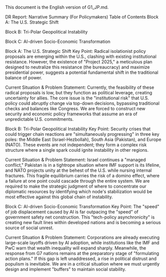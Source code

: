 This document is the English version of G1_JP.md.

DR Report: Narrative Summary (For Policymakers)
Table of Contents
Block A: The U.S. Strategic Shift

Block B: Tri-Polar Geopolitical Instability

Block C: AI-driven Socio-Economic Transformation

Block A: The U.S. Strategic Shift
Key Point:
Radical isolationist policy proposals are emerging within the U.S., clashing with existing institutional resistance. However, the existence of "Project 2025," a meticulous plan designed to neutralize this resistance (the bureaucracy) and maximize presidential power, suggests a potential fundamental shift in the traditional balance of power.

Current Situation & Problem Statement:
Currently, the feasibility of these radical proposals is low, but they function as political leverage, creating uncertainty for allies. The core issue is the "institutional risk" that U.S. policy could abruptly change via top-down decisions, bypassing traditional checks and balances like Congress. We are forced to construct new security and economic policy frameworks that assume an era of unpredictable U.S. commitments.

Block B: Tri-Polar Geopolitical Instability
Key Point:
Security crises that could trigger chain reactions are "simultaneously progressing" in three key poles: the Middle East (Israel-Hezbollah), South Asia (Pakistan), and Europe (NATO). These events are not independent; they form a complex risk structure where a single spark could ignite instability in other regions.

Current Situation & Problem Statement:
Israel continues a "managed conflict," Pakistan is in a tightrope situation where IMF support is its lifeline, and NATO projects unity at the behest of the U.S. while nursing internal fractures. This fragile equilibrium carries the risk of a domino effect, where a failure at one point could cascade through the entire system. We are required to make the strategic judgment of where to concentrate our diplomatic resources by identifying which node's stabilization would be most effective against this global chain of instability.

Block C: AI-driven Socio-Economic Transformation
Key Point:
The "speed" of job displacement caused by AI is far outpacing the "speed" of government safety net construction. This "tech-policy asynchronicity" is creating new fault lines within developed nations and is becoming a serious source of social unrest.

Current Situation & Problem Statement:
Corporations are already executing large-scale layoffs driven by AI adoption, while institutions like the IMF and PwC warn that wealth inequality will expand sharply. Meanwhile, the response from G7 nations remains at the preparatory stage of "formulating action plans." If this gap is left unaddressed, a rise in political distrust and populism is inevitable. We are in a critical situation where we must urgently design and implement "buffers" to maintain social stability.
